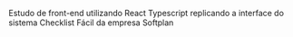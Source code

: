 Estudo de front-end utilizando React Typescript replicando a interface do sistema Checklist Fácil da empresa Softplan 
